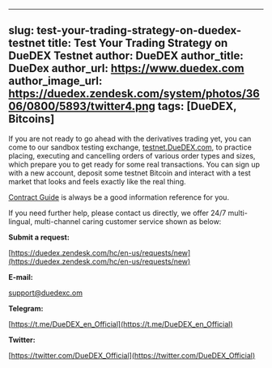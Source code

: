 
---
slug: test-your-trading-strategy-on-duedex-testnet
title: Test Your Trading Strategy on DueDEX Testnet
author: DueDEX
author_title: DueDex
author_url: https://www.duedex.com
author_image_url: https://duedex.zendesk.com/system/photos/3606/0800/5893/twitter4.png
tags: [DueDEX, Bitcoins]
---


If you are not ready to go ahead with the derivatives trading yet, you can come to our sandbox testing exchange, [testnet.DueDEX.com](https://testnet.duedex.com/), to practice placing, executing and cancelling orders of various order types and sizes, which prepare you to get ready for some real transactions. You can sign up with a new account, deposit some testnet Bitcoin and interact with a test market that looks and feels exactly like the real thing.

[Contract Guide](https://duedex.zendesk.com/hc/en-us/categories/360001892134-Contract-Guide)  is always be a good information reference for you.

If you need further help, please contact us directly, we offer 24/7 multi-lingual, multi-channel caring customer service shown as below:

**Submit a request:**

[https://duedex.zendesk.com/hc/en-us/requests/new](https://duedex.zendesk.com/hc/en-us/requests/new)

**E-mail:**

[support@duedexc.om](mailto:support@duedexc.om)

**Telegram:**

[https://t.me/DueDEX_en_Official](https://t.me/DueDEX_en_Official)

**Twitter:**

[https://twitter.com/DueDEX_Official](https://twitter.com/DueDEX_Official)
